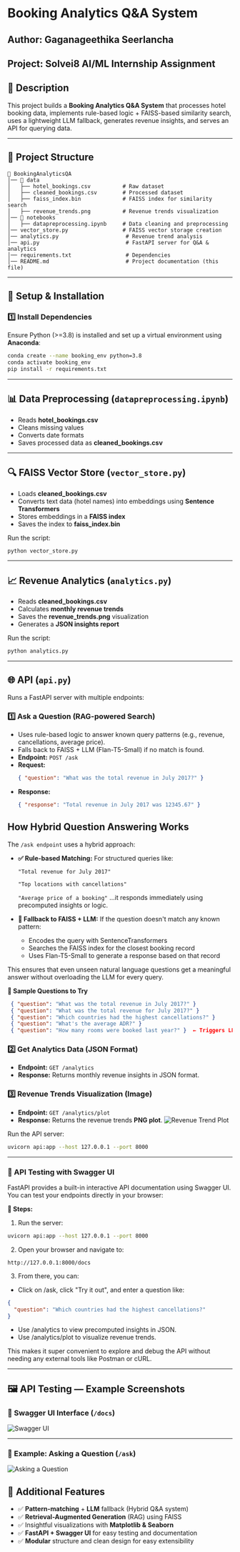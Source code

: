 # Booking Analytics Q&A System

## Author: Gaganageethika Seerlancha 
## Project: Solvei8 AI/ML Internship Assignment  

## 📌 Description  
This project builds a **Booking Analytics Q&A System** that processes hotel booking data, implements rule-based logic + FAISS-based similarity search, uses a lightweight LLM fallback, generates revenue insights, and serves an API for querying data.

---

## 📂 Project Structure  

```
📁 BookingAnalyticsQA
│── 📁 data
│   ├── hotel_bookings.csv          # Raw dataset
│   ├── cleaned_bookings.csv        # Processed dataset
│   ├── faiss_index.bin             # FAISS index for similarity search
│   ├── revenue_trends.png          # Revenue trends visualization
│── 📁 notebooks
│   ├── datapreprocessing.ipynb     # Data cleaning and preprocessing
│── vector_store.py                 # FAISS vector storage creation
│── analytics.py                     # Revenue trend analysis
│── api.py                           # FastAPI server for Q&A & analytics
│── requirements.txt                 # Dependencies
│── README.md                        # Project documentation (this file)
```

---

## 🔧 Setup & Installation  

### 1️⃣ Install Dependencies  
Ensure Python (>=3.8) is installed and set up a virtual environment using **Anaconda**:

```bash
conda create --name booking_env python=3.8
conda activate booking_env
pip install -r requirements.txt
```

---

## 📊 Data Preprocessing (`datapreprocessing.ipynb`)
- Reads **hotel_bookings.csv**
- Cleans missing values
- Converts date formats
- Saves processed data as **cleaned_bookings.csv**

---

## 🔍 FAISS Vector Store (`vector_store.py`)
- Loads **cleaned_bookings.csv**
- Converts text data (hotel names) into embeddings using **Sentence Transformers**
- Stores embeddings in a **FAISS index**
- Saves the index to **faiss_index.bin**

Run the script:  
```bash
python vector_store.py
```

---

## 📈 Revenue Analytics (`analytics.py`)
- Reads **cleaned_bookings.csv**
- Calculates **monthly revenue trends**
- Saves the **revenue_trends.png** visualization
- Generates a **JSON insights report**

Run the script:  
```bash
python analytics.py
```

---

## 🌐 API (`api.py`)
Runs a FastAPI server with multiple endpoints:

### 1️⃣ Ask a Question (RAG-powered Search)
- Uses rule-based logic to answer known query patterns (e.g., revenue, cancellations, average price).
- Falls back to FAISS + LLM (Flan-T5-Small) if no match is found.
- **Endpoint:** `POST /ask`
- **Request:**  
  ```json
  { "question": "What was the total revenue in July 2017?" }
  ```
- **Response:**  
  ```json
  { "response": "Total revenue in July 2017 was 12345.67" }
  ```
## How Hybrid Question Answering Works
The `/ask endpoint` uses a hybrid approach:

- **✅ Rule-based Matching:**
For structured queries like:

  `"Total revenue for July 2017"`

  `"Top locations with cancellations"`

  `"Average price of a booking"`
  ...it responds immediately using precomputed insights or logic.

- **🔄 Fallback to FAISS + LLM:**
If the question doesn't match any known pattern:
    - Encodes the query with SentenceTransformers
    - Searches the FAISS index for the closest booking record
    - Uses Flan-T5-Small to generate a response based on that record

This ensures that even unseen natural language questions get a meaningful answer without overloading the LLM for every query.

**🧪 Sample Questions to Try**
 ```json
  { "question": "What was the total revenue in July 2017?" }
  { "question": "What was the total revenue for July 2017?" }
  { "question": "Which countries had the highest cancellations?" }
  { "question": "What's the average ADR?" }
  { "question": "How many rooms were booked last year?" }  ← Triggers LLM fallback
  ```

### 2️⃣ Get Analytics Data (JSON Format)
- **Endpoint:** `GET /analytics`
- **Response:** Returns monthly revenue insights in JSON format.

### 3️⃣ Revenue Trends Visualization (Image)
- **Endpoint:** `GET /analytics/plot`
- **Response:** Returns the revenue trends **PNG plot**.
 ![Revenue Trend Plot](data/revenue_trend.png)

Run the API server:

```bash
uvicorn api:app --host 127.0.0.1 --port 8000
```
--- 
### **🧪 API Testing with Swagger UI**
FastAPI provides a built-in interactive API documentation using Swagger UI. You can test your endpoints directly in your browser:

**📍 Steps:**
1. Run the server:
```bash
uvicorn api:app --host 127.0.0.1 --port 8000
```
2. Open your browser and navigate to:
```arduino
http://127.0.0.1:8000/docs
```
3. From there, you can:
  - Click on /ask, click "Try it out", and enter a question like:
  ```json
  {
    "question": "Which countries had the highest cancellations?"
  }
  ```
  - Use /analytics to view precomputed insights in JSON.
  - Use /analytics/plot to visualize revenue trends.

This makes it super convenient to explore and debug the API without needing any external tools like Postman or cURL.

---

## 🖼️ API Testing — Example Screenshots

### 🔹 Swagger UI Interface (`/docs`)
![Swagger UI](screenshots/swagger_ui.png)

---

### 🔹 Example: Asking a Question (`/ask`)
![Asking a Question](screenshots/asking_question.png)

## 🚀 Additional Features  
- ✅  **Pattern-matching** + **LLM** fallback (Hybrid Q&A system)
- ✅  **Retrieval-Augmented Generation** (RAG) using FAISS
- ✅  Insightful visualizations with **Matplotlib & Seaborn**
- ✅  **FastAPI + Swagger UI** for easy testing and documentation
- ✅  **Modular** structure and clean design for easy extensibility

  

